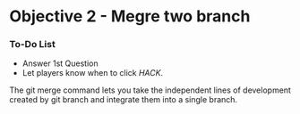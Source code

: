 # Objective 2 - Megre two branch

<div class="aside">
<h3>To-Do List</h3>
<ul>
  <li>Answer 1st Question</li>
  <li>Let players know when to click <em>HACK</em>.</li>
</ul>
</div>

The git merge command lets you take the independent lines of development created by git branch and integrate them into a single branch.

<br>

